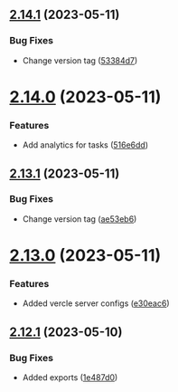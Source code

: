 ## [2.14.1](https://github.com/hossainchisty/Task-Tracking-Tool/compare/v2.14.0...v2.14.1) (2023-05-11)


### Bug Fixes

* Change version tag ([53384d7](https://github.com/hossainchisty/Task-Tracking-Tool/commit/53384d72937577965586a116692db5f0166204bb))



# [2.14.0](https://github.com/hossainchisty/Task-Tracking-Tool/compare/v2.13.1...v2.14.0) (2023-05-11)


### Features

* Add analytics for tasks ([516e6dd](https://github.com/hossainchisty/Task-Tracking-Tool/commit/516e6ddbc2fdd639a520fc1eb8b7bc24b05cb87a))



## [2.13.1](https://github.com/hossainchisty/Task-Tracking-Tool/compare/v2.13.0...v2.13.1) (2023-05-11)


### Bug Fixes

* Change version tag ([ae53eb6](https://github.com/hossainchisty/Task-Tracking-Tool/commit/ae53eb65dec1cd06618cd9ceb3d5035c1d7f4e5c))



# [2.13.0](https://github.com/hossainchisty/Task-Tracking-Tool/compare/v2.12.1...v2.13.0) (2023-05-11)


### Features

* Added vercle server configs ([e30eac6](https://github.com/hossainchisty/Task-Tracking-Tool/commit/e30eac6d416b9cd3d9a7de616f941c1b2fbc9718))



## [2.12.1](https://github.com/hossainchisty/Task-Tracking-Tool/compare/v2.12.0...v2.12.1) (2023-05-10)


### Bug Fixes

* Added exports ([1e487d0](https://github.com/hossainchisty/Task-Tracking-Tool/commit/1e487d081b5b862f32fb77e188b56d0e06590ba1))



